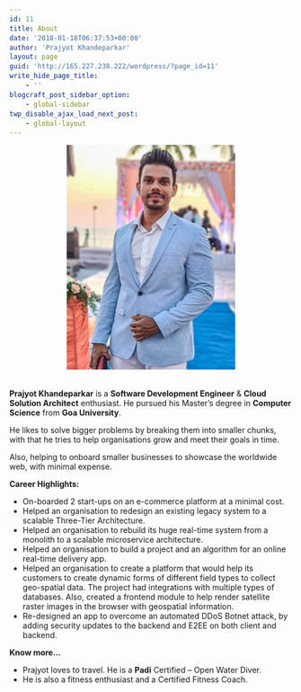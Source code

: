 ```yaml
---
id: 11
title: About
date: '2018-01-18T06:37:53+00:00'
author: 'Prajyot Khandeparkar'
layout: page
guid: 'http://165.227.238.222/wordpress/?page_id=11'
write_hide_page_title:
    - ''
blogcraft_post_sidebar_option:
    - global-sidebar
twp_disable_ajax_load_next_post:
    - global-layout
---
```

<div style="text-align: center">
<img src="/wp-content/uploads/2022/04/20210224_1245511-600x800.jpg" width="300">
</div>
<br/>

**Prajyot Khandeparkar** is a **Software Development Engineer** &amp; **Cloud Solution Architect** enthusiast. He pursued his Master’s degree in **Computer Science** from **Goa University**.

He likes to solve bigger problems by breaking them into smaller chunks, with that he tries to help organisations grow and meet their goals in time.

Also, helping to onboard smaller businesses to showcase the worldwide web, with minimal expense.

**Career Highlights:**

- On-boarded 2 start-ups on an e-commerce platform at a minimal cost.
- Helped an organisation to redesign an existing legacy system to a scalable Three-Tier Architecture.
- Helped an organisation to rebuild its huge real-time system from a monolith to a scalable microservice architecture.
- Helped an organisation to build a project and an algorithm for an online real-time delivery app.
- Helped an organisation to create a platform that would help its customers to create dynamic forms of different field types to collect geo-spatial data. The project had integrations with multiple types of databases. Also, created a frontend module to help render satellite raster images in the browser with geospatial information.
- Re-designed an app to overcome an automated DDoS Botnet attack, by adding security updates to the backend and E2EE on both client and backend.

**Know more…**

- Prajyot loves to travel. He is a **Padi** Certified – Open Water Diver.
- He is also a fitness enthusiast and a Certified Fitness Coach.